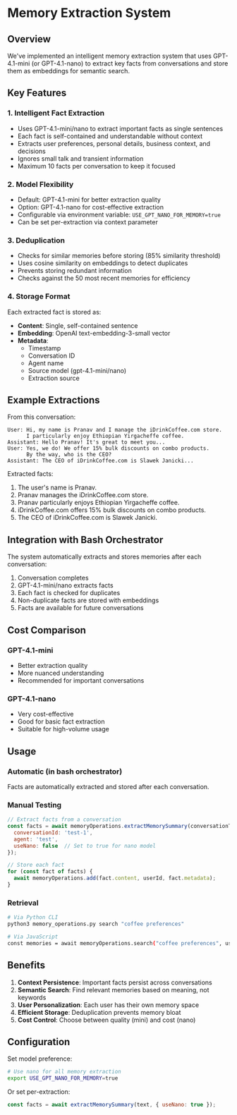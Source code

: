 # Memory Extraction System

## Overview
We've implemented an intelligent memory extraction system that uses GPT-4.1-mini (or GPT-4.1-nano) to extract key facts from conversations and store them as embeddings for semantic search.

## Key Features

### 1. Intelligent Fact Extraction
- Uses GPT-4.1-mini/nano to extract important facts as single sentences
- Each fact is self-contained and understandable without context
- Extracts user preferences, personal details, business context, and decisions
- Ignores small talk and transient information
- Maximum 10 facts per conversation to keep it focused

### 2. Model Flexibility
- Default: GPT-4.1-mini for better extraction quality
- Option: GPT-4.1-nano for cost-effective extraction
- Configurable via environment variable: `USE_GPT_NANO_FOR_MEMORY=true`
- Can be set per-extraction via context parameter

### 3. Deduplication
- Checks for similar memories before storing (85% similarity threshold)
- Uses cosine similarity on embeddings to detect duplicates
- Prevents storing redundant information
- Checks against the 50 most recent memories for efficiency

### 4. Storage Format
Each extracted fact is stored as:
- **Content**: Single, self-contained sentence
- **Embedding**: OpenAI text-embedding-3-small vector
- **Metadata**: 
  - Timestamp
  - Conversation ID
  - Agent name
  - Source model (gpt-4.1-mini/nano)
  - Extraction source

## Example Extractions

From this conversation:
```
User: Hi, my name is Pranav and I manage the iDrinkCoffee.com store. 
      I particularly enjoy Ethiopian Yirgacheffe coffee.
Assistant: Hello Pranav! It's great to meet you...
User: Yes, we do! We offer 15% bulk discounts on combo products. 
      By the way, who is the CEO?
Assistant: The CEO of iDrinkCoffee.com is Slawek Janicki...
```

Extracted facts:
1. The user's name is Pranav.
2. Pranav manages the iDrinkCoffee.com store.
3. Pranav particularly enjoys Ethiopian Yirgacheffe coffee.
4. iDrinkCoffee.com offers 15% bulk discounts on combo products.
5. The CEO of iDrinkCoffee.com is Slawek Janicki.

## Integration with Bash Orchestrator

The system automatically extracts and stores memories after each conversation:
1. Conversation completes
2. GPT-4.1-mini/nano extracts facts
3. Each fact is checked for duplicates
4. Non-duplicate facts are stored with embeddings
5. Facts are available for future conversations

## Cost Comparison

### GPT-4.1-mini
- Better extraction quality
- More nuanced understanding
- Recommended for important conversations

### GPT-4.1-nano
- Very cost-effective
- Good for basic fact extraction
- Suitable for high-volume usage

## Usage

### Automatic (in bash orchestrator)
Facts are automatically extracted and stored after each conversation.

### Manual Testing
```javascript
// Extract facts from a conversation
const facts = await memoryOperations.extractMemorySummary(conversationText, {
  conversationId: 'test-1',
  agent: 'test',
  useNano: false  // Set to true for nano model
});

// Store each fact
for (const fact of facts) {
  await memoryOperations.add(fact.content, userId, fact.metadata);
}
```

### Retrieval
```bash
# Via Python CLI
python3 memory_operations.py search "coffee preferences"

# Via JavaScript
const memories = await memoryOperations.search("coffee preferences", userId);
```

## Benefits

1. **Context Persistence**: Important facts persist across conversations
2. **Semantic Search**: Find relevant memories based on meaning, not keywords
3. **User Personalization**: Each user has their own memory space
4. **Efficient Storage**: Deduplication prevents memory bloat
5. **Cost Control**: Choose between quality (mini) and cost (nano)

## Configuration

Set model preference:
```bash
# Use nano for all memory extraction
export USE_GPT_NANO_FOR_MEMORY=true
```

Or set per-extraction:
```javascript
const facts = await extractMemorySummary(text, { useNano: true });
```